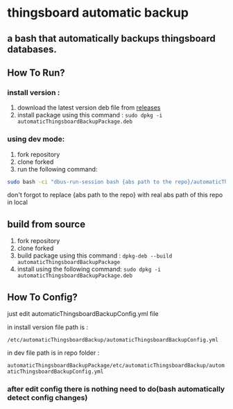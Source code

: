 # thingsboard automatic backup
## a bash that automatically backups thingsboard databases.

## How To Run?
### install version :
1. download the latest version deb file from [releases](https://github.com/Mehranpr/thingsboard_automatic_backup/releases)
2. install package using this command : `sudo dpkg -i automaticThingsboardBackupPackage.deb`
### using dev mode:
1. fork repository
2. clone forked
3.  run the following command:
```bash
sudo bash -ci "dbus-run-session bash {abs path to the repo}/automaticThingsboardBackupPackage/usr/bin/automaticThingsboardBackup/automaticThingsboardBackup.bash"
```
don't forgot to replace {abs path to the repo} with real abs path of this repo in local
## build from source
1. fork repository
2. clone forked
3. build package using this command : `dpkg-deb --build automaticThingsboardBackupPackage`
4. install using the following command: `sudo dpkg -i automaticThingsboardBackupPackage.deb`

## How To Config?

just edit automaticThingsboardBackupConfig.yml file

in install version file path is :

`/etc/automaticThingsboardBackup/automaticThingsboardBackupConfig.yml`

in dev file path is in repo folder :

`automaticThingsboardBackupPackage/etc/automaticThingsboardBackup/automaticThingsboardBackupConfig.yml`
### after edit config there is nothing need to do(bash automatically detect config changes)
